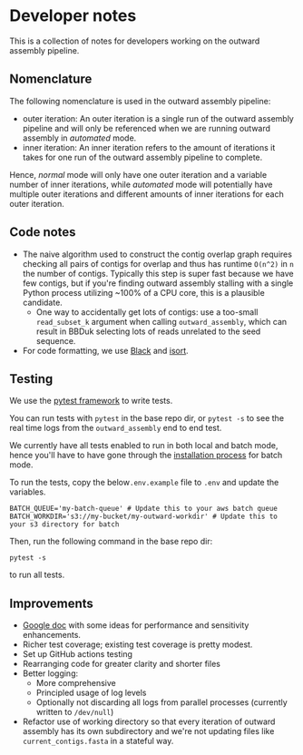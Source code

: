 # Developer notes

This is a collection of notes for developers working on the outward assembly pipeline.

## Nomenclature

The following nomenclature is used in the outward assembly pipeline:
* outer iteration: An outer iteration is a single run of the outward assembly pipeline and will only be referenced when we are running outward assembly in *automated* mode.
* inner iteration: An inner iteration refers to the amount of iterations it takes for one run of the outward assembly pipeline to complete.

Hence, *normal* mode will only have one outer iteration and a variable number of inner iterations, while *automated* mode will potentially have multiple outer iterations and different amounts of inner iterations for each outer iteration.

## Code notes
* The naive algorithm used to construct the contig overlap graph requires checking all pairs of contigs for overlap and thus has runtime `O(n^2)` in `n` the number of contigs. Typically this step is super fast because we have few contigs, but if you're finding outward assembly stalling with a single Python process utilizing ~100% of a CPU core, this is a plausible candidate.
    * One way to accidentally get lots of contigs: use a too-small `read_subset_k` argument when calling `outward_assembly`, which can result in BBDuk selecting lots of reads unrelated to the seed sequence.
* For code formatting, we use [Black](https://github.com/psf/black) and [isort](https://github.com/PyCQA/isort).

## Testing

We use the [pytest framework](https://docs.pytest.org/en/stable/) to write tests.

You can run tests with `pytest` in the base repo dir, or `pytest -s` to see the real time logs from the `outward_assembly` end to end test.

We currently have all tests enabled to run in both local and batch mode, hence you'll have to have gone through the [installation process](../docs/installation.md#optional-batch-profile) for batch mode.

To run the tests, copy the below`.env.example` file to `.env` and update the variables.

```.env.example
BATCH_QUEUE='my-batch-queue' # Update this to your aws batch queue
BATCH_WORKDIR='s3://my-bucket/my-outward-workdir' # Update this to your s3 directory for batch
```

Then, run the following command in the base repo dir:

```
pytest -s
```

to run all tests.

## Improvements
* [Google doc](https://docs.google.com/document/d/1AiQUWMNUhbwYZBqLleZ1K-XXnND84z0tURidb2OD8sw/edit?tab=t.0) with some ideas for performance and sensitivity enhancements.
* Richer test coverage; existing test coverage is pretty modest.
* Set up GitHub actions testing
* Rearranging code for greater clarity and shorter files
* Better logging:
    * More comprehensive
    * Principled usage of log levels
    * Optionally not discarding all logs from parallel processes (currently written to `/dev/null`)
* Refactor use of working directory so that every iteration of outward assembly has its own subdirectory and we're not updating files like `current_contigs.fasta` in a stateful way.
